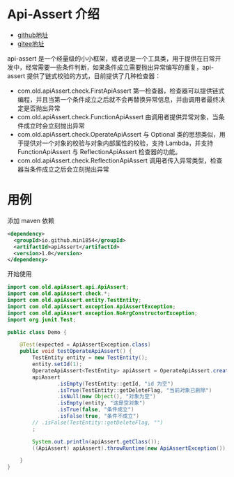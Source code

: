 # Api-Assert 介绍

- [github地址](https://github.com/min1854/apiAssert)
- [gitee地址](https://gitee.com/min1854/api-assert)


api-assert 是一个经量级的小小框架，或者说是一个工具类，用于提供在日常开发中，经常需要一些条件判断，如果条件成立需要抛出异常编写的重复，api-assert 提供了链式校验的方式，目前提供了几种检查器：

- com.old.apiAssert.check.FirstApiAssert 第一检查器，检查器可以提供链式编程，并且当第一个条件成立之后就不会再替换异常信息，并由调用者最终决定是否抛出异常
- com.old.apiAssert.check.FunctionApiAssert 由调用者提供异常对象，当条件成立时会立刻抛出异常
- com.old.apiAssert.check.OperateApiAssert 与 Optional 类的思想类似，用于提供对一个对象的校验与对象内部属性的校验，支持 Lambda，并支持 FunctionApiAssert 与 ReflectionApiAssert 检查器的功能。
- com.old.apiAssert.check.ReflectionApiAssert 调用者传入异常类型，检查器当条件成立之后会立刻抛出异常



# 用例
添加 maven 依赖
```xml
<dependency>
  <groupId>io.github.min1854</groupId>
  <artifactId>apiAssert</artifactId>
  <version>1.0</version>
</dependency>
```

开始使用

```java
import com.old.apiAssert.api.ApiAssert;
import com.old.apiAssert.check.*;
import com.old.apiAssert.entity.TestEntity;
import com.old.apiAssert.exception.ApiAssertException;
import com.old.apiAssert.exception.NoArgConstructorException;
import org.junit.Test;

public class Demo {

    @Test(expected = ApiAssertException.class)
    public void testOperateApiAssert() {
        TestEntity entity = new TestEntity();
        entity.setId(1);
        OperateApiAssert<TestEntity> apiAssert = OperateApiAssert.create(entity, NoArgConstructorException::new);
        apiAssert
                .isEmpty(TestEntity::getId, "id 为空")
                .isTrue(TestEntity::getDeleteFlag, "当前对象已删除")
                .isNull(new Object(), "对象为空")
                .isEmpty(entity, "这是空对象")
                .isTrue(false, "条件成立")
                .isFalse(true, "条件不成立")
        // .isFalse(TestEntity::getDeleteFlag, "")
        ;

        System.out.println(apiAssert.getClass());
        ((ApiAssert) apiAssert).throwRuntime(new ApiAssertException());

    }
}
```